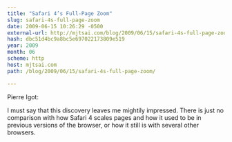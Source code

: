 ```yaml
---
title: "Safari 4’s Full-Page Zoom"
slug: safari-4s-full-page-zoom
date: 2009-06-15 10:26:29 -0500
external-url: http://mjtsai.com/blog/2009/06/15/safari-4s-full-page-zoom/
hash: dbc51d4bc9a8bc5e697022173809e519
year: 2009
month: 06
scheme: http
host: mjtsai.com
path: /blog/2009/06/15/safari-4s-full-page-zoom/

---
```


Pierre Igot:

I must say that this discovery leaves me mightily impressed. There is just no comparison with how Safari 4 scales pages and how it used to be in previous versions of the browser, or how it still is with several other browsers.
